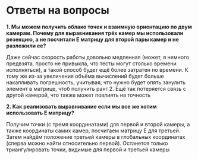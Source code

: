 # Ответы на вопросы

**1. Мы можем получить облако точек и взаимную ориентацию по двум камерам. Почему для выравнивания трёх камер мы использовали резекцию, а не посчитали E матрицу для второй пары камер и не разложили ее?**

Даже сейчас скорость работы довольно медленная (может, я немного
предвзята, просто не привыкла, что тесты могут столько времени исполняться),
а такой способ будет ещё более затратен по времени. К тому же из-за увеличения
объёма вычислений будет больше накапливать погрешность, учитывая, что
нужно будет опять занулить элемент в матрице, чтоб получить ранг 2. Ещё так
потеряется связь с другой камерой, что также может повлиять на точность

**2. Как реализовать выравнивание если мы все же хотим использовать Е матрицу?**

Получим точки (с тремя координатами) для первой и второй камеры, а также
координаты самих камер, посчитаем матрицу E для третьей. Затем найдём 
положение третьей камеры в глобальных координатах (сперва можно найти
относительно первой). Останется только триангулировать точки, видимые для 
первой и третьей камеры